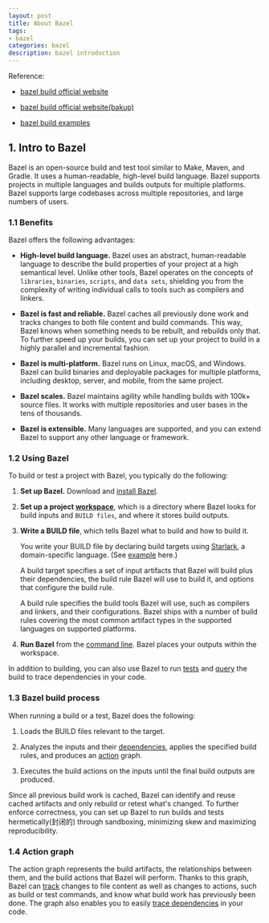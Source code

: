 ```yaml
---
layout: post
title: About Bazel
tags:
- bazel
categories: bazel
description: bazel introduction
---
```



Reference:

- [bazel build official website](https://bazel.build/)

- [bazel build official website(bakup)](https://bazel.google.cn/)

- [bazel build examples](https://github.com/bazelbuild/examples)




<!-- more -->


## 1. Intro to Bazel

Bazel is an open-source build and test tool similar to Make, Maven, and Gradle. It uses a human-readable, high-level build language. Bazel supports projects in multiple languages and builds outputs for multiple platforms. Bazel supports large codebases across multiple repositories, and large numbers of users.

### 1.1 Benefits

Bazel offers the following advantages:

- **High-level build language.** Bazel uses an abstract, human-readable language to describe the build properties of your project at a high semantical level. Unlike other tools, Bazel operates on the concepts of `libraries`, `binaries`, `scripts`, and `data sets`, shielding you from the complexity of writing individual calls to tools such as compilers and linkers.

- **Bazel is fast and reliable.** Bazel caches all previously done work and tracks changes to both file content and build commands. This way, Bazel knows when something needs to be rebuilt, and rebuilds only that. To further speed up your builds, you can set up your project to build in a highly parallel and incremental fashion.

- **Bazel is multi-platform.** Bazel runs on Linux, macOS, and Windows. Bazel can build binaries and deployable packages for multiple platforms, including desktop, server, and mobile, from the same project.

- **Bazel scales.** Bazel maintains agility while handling builds with 100k+ source files. It works with multiple repositories and user bases in the tens of thousands.

- **Bazel is extensible.** Many languages are supported, and you can extend Bazel to support any other language or framework.

### 1.2 Using Bazel
To build or test a project with Bazel, you typically do the following:

1. **Set up Bazel.** Download and [install Bazel](https://bazel.google.cn/install).

2. **Set up a project [workspace](https://bazel.google.cn/concepts/build-ref#workspaces)**, which is a directory where Bazel looks for build inputs and `BUILD files`, and where it stores build outputs.

3. **Write a BUILD file**, which tells Bazel what to build and how to build it.

    You write your BUILD file by declaring build targets using [Starlark](https://bazel.google.cn/rules/language), a domain-specific language. (See [example](https://github.com/bazelbuild/bazel/blob/master/examples/cpp/BUILD) here.)

    A build target specifies a set of input artifacts that Bazel will build plus their dependencies, the build rule Bazel will use to build it, and options that configure the build rule.

    A build rule specifies the build tools Bazel will use, such as compilers and linkers, and their configurations. Bazel ships with a number of build rules covering the most common artifact types in the supported languages on supported platforms.

4. **Run Bazel** from the [command line](https://bazel.google.cn/reference/command-line-reference). Bazel places your outputs within the workspace.

In addition to building, you can also use Bazel to run [tests](https://bazel.google.cn/reference/test-encyclopedia) and [query](https://bazel.google.cn/query/guide) the build to trace dependencies in your code.

### 1.3 Bazel build process
When running a build or a test, Bazel does the following:

1. Loads the BUILD files relevant to the target.

2. Analyzes the inputs and their [dependencies](https://bazel.google.cn/concepts/dependencies), applies the specified build rules, and produces an [action](https://bazel.google.cn/extending/concepts#evaluation-model) graph.

3. Executes the build actions on the inputs until the final build outputs are produced.

Since all previous build work is cached, Bazel can identify and reuse cached artifacts and only rebuild or retest what's changed. To further enforce correctness, you can set up Bazel to run builds and tests hermetically(封闭的) through sandboxing, minimizing skew and maximizing reproducibility.


### 1.4 Action graph
The action graph represents the build artifacts, the relationships between them, and the build actions that Bazel will perform. Thanks to this graph, Bazel can [track](https://bazel.google.cn/run/build#build-consistency) changes to file content as well as changes to actions, such as build or test commands, and know what build work has previously been done. The graph also enables you to easily [trace dependencies](https://bazel.google.cn/query/guide) in your code.




<br />
<br />
<br />


